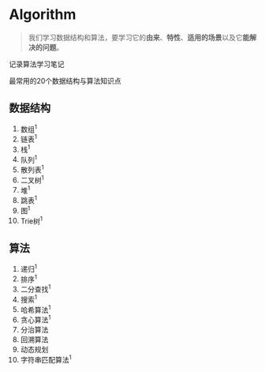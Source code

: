 # Algorithm

> 我们学习数据结构和算法，要学习它的**由来**、**特性**、**适用的场景**以及它**能解决的问题**。

记录算法学习笔记

最常用的20个数据结构与算法知识点

## 数据结构
1. 数组<sup>1
2. 链表<sup>1
3. 栈<sup>1
4. 队列<sup>1
5. 散列表<sup>1
6. 二叉树<sup>1
7. 堆<sup>1
8. 跳表<sup>1
9. 图<sup>1
10. Trie树<sup>1

## 算法
1. 递归<sup>1
2. 排序<sup>1
3. 二分查找<sup>1
4. 搜索<sup>1
5. 哈希算法<sup>1
6. 贪心算法<sup>1
7. 分治算法
8. 回溯算法
9. 动态规划
10. 字符串匹配算法<sup>1
